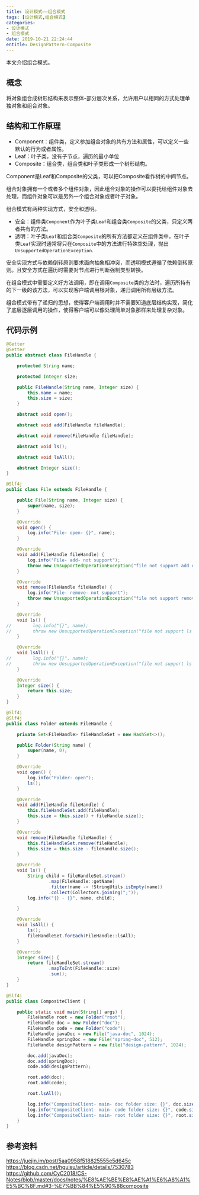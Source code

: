 ```yaml
---
title: 设计模式——组合模式
tags: [设计模式,组合模式]
categories:
- 设计模式
- 组合模式
date: 2019-10-21 22:24:44
entitle: DesignPattern-Composite
---
```

本文介绍组合模式。
<!--more-->

## 概念

将对象组合成树形结构来表示整体-部分层次关系，允许用户以相同的方式处理单独对象和组合对象。

## 结构和工作原理

* Component：组件类，定义参加组合对象的共有方法和属性，可以定义一些默认的行为或者属性。
* Leaf：叶子类，没有子节点，遍历的最小单位
* Composite：组合类，组合类和叶子类形成一个树形结构。

Component是Leaf和Composite的父类，可以把Composite看作树的中间节点。

组合对象拥有一个或者多个组件对象，因此组合对象的操作可以委托给组件对象去处理，而组件对象可以是另外一个组合对象或者叶子对象。

组合模式有两种实现方式，安全和透明。
* 安全：组件类`Component`作为叶子类`Leaf`和组合类`Composite`的父类，只定义两者共有的方法。
* 透明：叶子类`Leaf`和组合类`Composite`的所有方法都定义在组件类中，在叶子类`Leaf`实现时通常将只在`Composite`中的方法进行特殊空处理，抛出`UnsupportedOperationException`.

安全实现方式与依赖倒转原则要求面向抽象相冲突，而透明模式遵循了依赖倒转原则。且安全方式在遍历时需要对节点进行判断强制类型转换。

在组合模式中需要定义好方法调用，即在调用`Composite`类的方法时，遍历所持有的下一级的该方法，可以实现客户端调用根对象，递归调用所有层级方法。

组合模式带有了递归的思想，使得客户端调用时并不需要知道底层结构实现，简化了底层逐层调用的操作，使得客户端可以像处理简单对象那样来处理复杂对象。

## 代码示例

```java
@Getter
@Setter
public abstract class FileHandle {

    protected String name;

    protected Integer size;

    public FileHandle(String name, Integer size) {
        this.name = name;
        this.size = size;
    }

    abstract void open();

    abstract void add(FileHandle fileHandle);

    abstract void remove(FileHandle fileHandle);

    abstract void ls();

    abstract void lsAll();

    abstract Integer size();
}

```

```java
@Slf4j
public class File extends FileHandle {

    public File(String name, Integer size) {
        super(name, size);
    }

    @Override
    void open() {
        log.info("File- open- {}", name);
    }

    @Override
    void add(FileHandle fileHandle) {
        log.info("File- add- not support");
        throw new UnsupportedOperationException("file not support add operation");
    }

    @Override
    void remove(FileHandle fileHandle) {
        log.info("File- remove- not support");
        throw new UnsupportedOperationException("file not support remove operation");
    }

    @Override
    void ls() {
//        log.info("{}", name);
//        throw new UnsupportedOperationException("file not support ls operation");
    }

    @Override
    void lsAll() {
//        log.info("{}", name);
//        throw new UnsupportedOperationException("file not support ls operation");
    }

    @Override
    Integer size() {
        return this.size;
    }
}

```

```java
@Slf4j
@Slf4j
public class Folder extends FileHandle {

    private Set<FileHandle> fileHandleSet = new HashSet<>();

    public Folder(String name) {
        super(name, 0);
    }

    @Override
    void open() {
        log.info("Folder- open");
        ls();
    }

    @Override
    void add(FileHandle fileHandle) {
        this.fileHandleSet.add(fileHandle);
        this.size = this.size() + fileHandle.size();
    }

    @Override
    void remove(FileHandle fileHandle) {
        this.fileHandleSet.remove(fileHandle);
        this.size = this.size - fileHandle.size();
    }

    @Override
    void ls() {
        String child = fileHandleSet.stream()
                .map(FileHandle::getName)
                .filter(name -> !StringUtils.isEmpty(name))
                .collect(Collectors.joining(";"));
        log.info("{} - {}", name, child);

    }

    @Override
    void lsAll() {
        ls();
        fileHandleSet.forEach(FileHandle::lsAll);
    }

    @Override
    Integer size() {
        return fileHandleSet.stream()
                .mapToInt(FileHandle::size)
                .sum();
    }
}
```

```java
@Slf4j
public class CompositeClient {

    public static void main(String[] args) {
        FileHandle root = new Folder("root");
        FileHandle doc = new Folder("doc");
        FileHandle code = new Folder("code");
        FileHandle javaDoc = new File("java-doc", 1024);
        FileHandle springDoc = new File("spring-doc", 512);
        FileHandle designPattern = new File("design-pattern", 1024);

        doc.add(javaDoc);
        doc.add(springDoc);
        code.add(designPattern);

        root.add(doc);
        root.add(code);

        root.lsAll();

        log.info("CompositeClient- main- doc folder size: {}", doc.size());
        log.info("CompositeClient- main- code folder size: {}", code.size());
        log.info("CompositeClient- main- root folder size: {}", root.size());
    }
}
```


## 参考资料
<https://juejin.im/post/5aa0958f518825555e5d645c>
<https://blog.csdn.net/hguisu/article/details/7530783>
<https://github.com/CyC2018/CS-Notes/blob/master/docs/notes/%E8%AE%BE%E8%AE%A1%E6%A8%A1%E5%BC%8F.md#3-%E7%BB%84%E5%90%88composite>
